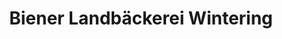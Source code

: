 ---
title: "Biener Landbäckerei Wintering"
url: /emlichheim/biener-landbaeckerei-wintering/
shop: Bäckerei
---